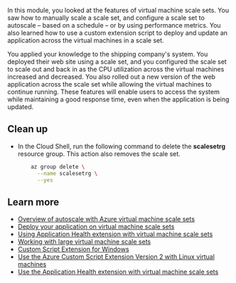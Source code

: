 In this module, you looked at the features of virtual machine scale sets. You saw how to manually scale a scale set, and configure a scale set to autoscale – based on a schedule – or by using performance metrics. You also learned how to use a custom extension script to deploy and update an application across the virtual machines in a scale set.

You applied your knowledge to the shipping company's system. You deployed their web site using a scale set, and you configured the scale set to scale out and back in as the CPU utilization across the virtual machines increased and decreased. You also rolled out a new version of the web application across the scale set while allowing the virtual machines to continue running. These features will enable users to access the system while maintaining a good response time, even when the application is being updated.

## Clean up

- In the Cloud Shell, run the following command to delete the **scalesetrg** resource group. This action also removes the scale set.

    ```bash
        az group delete \
          --name scalesetrg \
          --yes
    ```

## Learn more

- [Overview of autoscale with Azure virtual machine scale sets](https://docs.microsoft.com/azure/virtual-machine-scale-sets/virtual-machine-scale-sets-autoscale-overview)
- [Deploy your application on virtual machine scale sets](https://docs.microsoft.com/azure/virtual-machine-scale-sets/virtual-machine-scale-sets-deploy-app)
- [Using Application Health extension with virtual machine scale sets](https://docs.microsoft.com/azure/virtual-machine-scale-sets/virtual-machine-scale-sets-health-extension)
- [Working with large virtual machine scale sets](https://docs.microsoft.com/azure/virtual-machine-scale-sets/virtual-machine-scale-sets-placement-groups)
- [Custom Script Extension for Windows](https://docs.microsoft.com/azure/virtual-machines/extensions/custom-script-windows)
- [Use the Azure Custom Script Extension Version 2 with Linux virtual machines](https://docs.microsoft.com/azure/virtual-machines/extensions/custom-script-linux)
- [Use the Application Health extension with virtual machine scale sets](https://docs.microsoft.com/azure/virtual-machine-scale-sets/virtual-machine-scale-sets-health-extension)